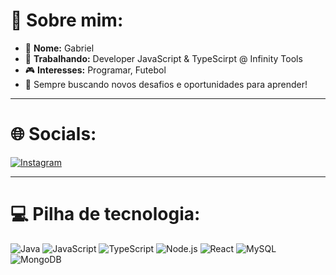 # 👋 Sobre mim:

- 👤 **Nome:** Gabriel 
- 💼 **Trabalhando:** Developer JavaScript & TypeScirpt @ Infinity Tools
- 🎮 **Interesses:** Programar, Futebol
- 🚀 Sempre buscando novos desafios e oportunidades para aprender!

---

# 🌐 Socials:

[![Instagram](https://img.shields.io/badge/Instagram-%23E4405F.svg?style=for-the-badge&logo=instagram&logoColor=white)](https://instagram.com/gomeszs.g)  

---

# 💻 Pilha de tecnologia:

![Java](https://img.shields.io/badge/Java-orange?style=for-the-badge&logo=java&logoColor=white)
![JavaScript](https://img.shields.io/badge/JavaScript-%23F7DF1E.svg?style=for-the-badge&logo=javascript&logoColor=black)
![TypeScript](https://img.shields.io/badge/TypeScript-%23007ACC.svg?style=for-the-badge&logo=typescript&logoColor=white)
![Node.js](https://img.shields.io/badge/Node.js-%23339933.svg?style=for-the-badge&logo=node.js&logoColor=white)
![React](https://img.shields.io/badge/React-%2361DAFB.svg?style=for-the-badge&logo=react&logoColor=black)
![MySQL](https://img.shields.io/badge/MySQL-%2300f.svg?style=for-the-badge&logo=mysql&logoColor=white)
![MongoDB](https://img.shields.io/badge/MongoDB-%2347A248.svg?style=for-the-badge&logo=mongodb&logoColor=white)

